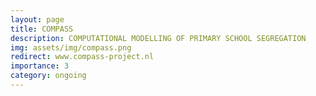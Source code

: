 ```yaml
---
layout: page
title: COMPASS
description: COMPUTATIONAL MODELLING OF PRIMARY SCHOOL SEGREGATION
img: assets/img/compass.png
redirect: www.compass-project.nl
importance: 3
category: ongoing
---
```

